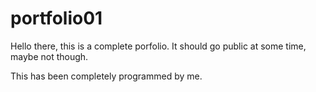# portfolio01
Hello there, this is a complete porfolio. It should go public at some time, maybe not though. 

This has been completely programmed by me.
